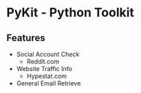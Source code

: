 
# PyKit - Python Toolkit

## Features

- Social Account Check
    - Reddit.com
- Website Traffic Info
    - Hypestat.com
- General Email Retrieve
